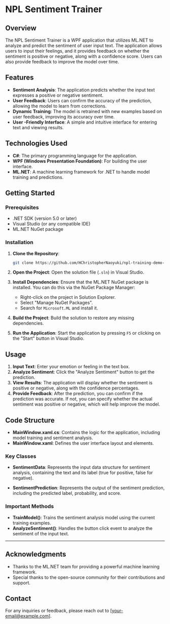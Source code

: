 # NPL Sentiment Trainer

## Overview

The NPL Sentiment Trainer is a WPF application that utilizes 
ML.NET to analyze and predict the sentiment of user input text. 
The application allows users to input their feelings, and it 
provides feedback on whether the sentiment is positive or 
negative, along with a confidence score. Users can also provide 
feedback to improve the model over time.

## Features

- **Sentiment Analysis**: The application predicts whether the input text expresses a positive or negative sentiment.
- **User  Feedback**: Users can confirm the accuracy of the prediction, allowing the model to learn from corrections.
- **Dynamic Training**: The model is retrained with new examples based on user feedback, improving its accuracy over time.
- **User -Friendly Interface**: A simple and intuitive interface for entering text and viewing results.

## Technologies Used

- **C#**: The primary programming language for the application.
- **WPF (Windows Presentation Foundation)**: For building the user interface.
- **ML.NET**: A machine learning framework for .NET to handle model training and predictions.

## Getting Started

### Prerequisites

- .NET SDK (version 5.0 or later)
- Visual Studio (or any compatible IDE)
- ML.NET NuGet package

### Installation

1. **Clone the Repository**: 
   ```bash
   git clone https://github.com/HChristopherNaoyuki/npl-training-demo-cs.git
   ```

2. **Open the Project**: Open the solution file (`.sln`) in Visual Studio.

3. **Install Dependencies**: Ensure that the ML.NET NuGet package is installed. You can do this via the NuGet Package Manager:
   - Right-click on the project in Solution Explorer.
   - Select "Manage NuGet Packages".
   - Search for `Microsoft.ML` and install it.

4. **Build the Project**: Build the solution to restore any missing dependencies.

5. **Run the Application**: Start the application by pressing `F5` or clicking on the "Start" button in Visual Studio.

## Usage

1. **Input Text**: Enter your emotion or feeling in the text box.
2. **Analyze Sentiment**: Click the "Analyze Sentiment" button to get the prediction.
3. **View Results**: The application will display whether the sentiment is positive or negative, along with the confidence percentages.
4. **Provide Feedback**: After the prediction, you can confirm if the prediction was accurate. If not, you can specify whether the actual sentiment was positive or negative, which will help improve the model.

## Code Structure

- **MainWindow.xaml.cs**: Contains the logic for the application, including model training and sentiment analysis.
- **MainWindow.xaml**: Defines the user interface layout and elements.

### Key Classes

- **SentimentData**: Represents the input data structure for sentiment analysis, containing the text and its label (true for positive, false for negative).
  
- **SentimentPrediction**: Represents the output of the sentiment prediction, including the predicted label, probability, and score.

### Important Methods

- **TrainModel()**: Trains the sentiment analysis model using the current training examples.
- **AnalyzeSentiment()**: Handles the button click event to analyze the sentiment of the input text.

---
## Acknowledgments

- Thanks to the ML.NET team for providing a powerful machine learning framework.
- Special thanks to the open-source community for their contributions and support.

## Contact

For any inquiries or feedback, please reach out to [your-email@example.com].
